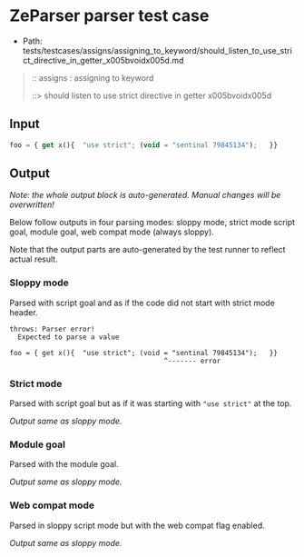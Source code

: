 # ZeParser parser test case

- Path: tests/testcases/assigns/assigning_to_keyword/should_listen_to_use_strict_directive_in_getter_x005bvoidx005d.md

> :: assigns : assigning to keyword
>
> ::> should listen to use strict directive in getter x005bvoidx005d

## Input

`````js
foo = { get x(){  "use strict"; (void = "sentinal 79845134");   }}
`````

## Output

_Note: the whole output block is auto-generated. Manual changes will be overwritten!_

Below follow outputs in four parsing modes: sloppy mode, strict mode script goal, module goal, web compat mode (always sloppy).

Note that the output parts are auto-generated by the test runner to reflect actual result.

### Sloppy mode

Parsed with script goal and as if the code did not start with strict mode header.

`````
throws: Parser error!
  Expected to parse a value

foo = { get x(){  "use strict"; (void = "sentinal 79845134");   }}
                                      ^------- error
`````

### Strict mode

Parsed with script goal but as if it was starting with `"use strict"` at the top.

_Output same as sloppy mode._

### Module goal

Parsed with the module goal.

_Output same as sloppy mode._

### Web compat mode

Parsed in sloppy script mode but with the web compat flag enabled.

_Output same as sloppy mode._
